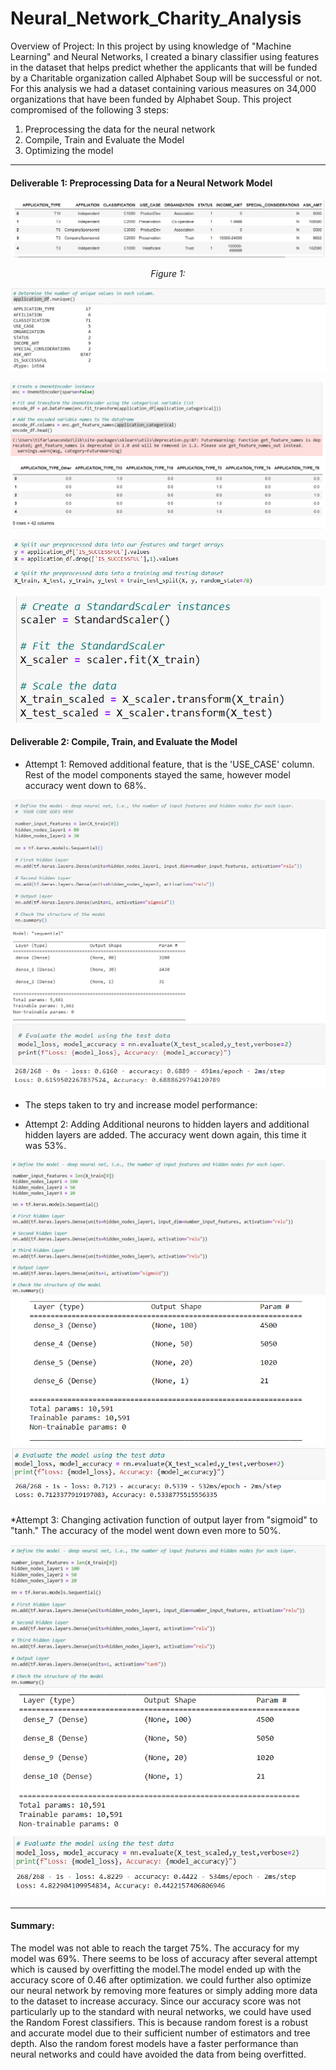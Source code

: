 # Neural_Network_Charity_Analysis

Overview of Project:
In this project by using knowledge of "Machine Learning" and Neural Networks, I created a binary classifier using features in the dataset that helps predict whether the applicants that will be funded by a Charitable organization called Alphabet Soup will be successful or not. For this analysis we had a dataset containing various measures on 34,000 organizations that have been funded by Alphabet Soup. This project compromised of the following 3 steps:

1. Preprocessing the data for the neural network
2. Compile, Train and Evaluate the Model
3. Optimizing the model
---

#### Deliverable 1: Preprocessing Data for a Neural Network Model

<p align="center">  
 <img src="https://github.com/Tifarahani/Neural_Network_Charity_Analysis/blob/main/Resources/Img/Drop_Ein%2CName.1.1.png" title="hover text">
</p>
<p align="center">  
<i>Figure 1: </i>
</p>

<p align="center">  
 <img src="https://github.com/Tifarahani/Neural_Network_Charity_Analysis/blob/main/Resources/Img/Unique_1.2.png" >
</p>

<p align="center">  
<img src= "https://github.com/Tifarahani/Neural_Network_Charity_Analysis/blob/main/Resources/Img/Hot_encoder_1.3.png" >
</p>
       
<p align="center">  
<img src= "https://github.com/Tifarahani/Neural_Network_Charity_Analysis/blob/main/Resources/Img/Split_1.4.png">
</p>              
      
<p align="center">  
<img src= "https://github.com/Tifarahani/Neural_Network_Charity_Analysis/blob/main/Resources/Img/Fit_Scale_1.5.png" >
</p>
                 

#### Deliverable 2: Compile, Train, and Evaluate the Model
* Attempt 1: Removed additional feature, that is the 'USE_CASE' column. Rest of the model components stayed the same, however model accuracy went down to 68%.

<img src="https://github.com/Tifarahani/Neural_Network_Charity_Analysis/blob/main/Resources/Img/Attempt1.1.png">                                                        <img src="https://github.com/Tifarahani/Neural_Network_Charity_Analysis/blob/main/Resources/Img/Attempt1.2.png"> 


* The steps taken to try and increase model performance:

* Attempt 2: Adding Additional neurons to hidden layers and additional hidden layers are added. The accuracy went down again, this time it was 53%.    
                                             
<img src="https://github.com/Tifarahani/Neural_Network_Charity_Analysis/blob/main/Resources/Img/Attempt%202.png">   
<img src="https://github.com/Tifarahani/Neural_Network_Charity_Analysis/blob/main/Resources/Img/Attempt%202.2.png ">     
<img src="https://github.com/Tifarahani/Neural_Network_Charity_Analysis/blob/main/Resources/Img/Evaluate.Attempt%202.png">        
     
 *Attempt 3: Changing activation function of output layer from "sigmoid" to "tanh." The accuracy of the model went down even more to 50%.
     
 <img src="https://github.com/Tifarahani/Neural_Network_Charity_Analysis/blob/main/Resources/Img/Attampt%203.png"> 
 
 <img src="https://github.com/Tifarahani/Neural_Network_Charity_Analysis/blob/main/Resources/Img/Attampt%203.2.png">                                                                             
 <img src="https://github.com/Tifarahani/Neural_Network_Charity_Analysis/blob/main/Resources/Img/Attampt%203.3.evaluate.png">
 
---



#### Summary:
The model was not able to reach the target 75%. The accuracy for my model was 69%. There seems to be loss of accuracy after several attempt which is caused by overfitting the model.The model ended up with the accuracy score of 0.46 after optimization. we could further also optimize our neural network by removing more features or simply adding more data to the dataset to increase accuracy. Since our accuracy score was not particularly up to the standard with neural networks, we could have used the Random Forest classifiers. This is because random forest is a robust and accurate model due to their sufficient number of estimators and tree depth. Also the random forest models have a faster performance than neural networks and could have avoided the data from being overfitted.


